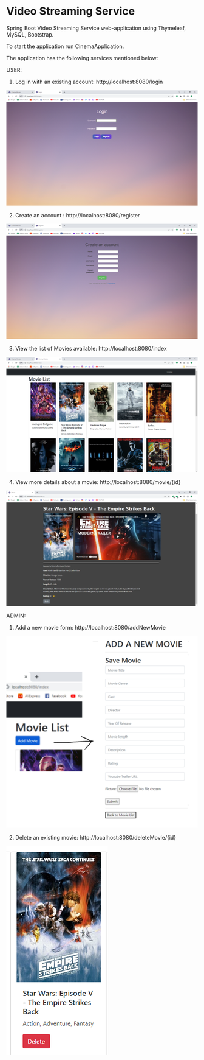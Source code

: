 Video Streaming Service
===

Spring Boot Video Streaming Service web-application using Thymeleaf, MySQL, Bootstrap.

To start the application run CinemaApplication.

The application has the following services mentioned below:

USER:

1. Log in with an existing account: http://localhost:8080/login

![](/attachments/screenshots/img.png)


2. Create an account : http://localhost:8080/register

![](/attachments/screenshots/img_1.png)


3. View the list of Movies available: http://localhost:8080/index

![](/attachments/screenshots/img_2.png)

4. View more details about a movie: http://localhost:8080/movie/{id}

![](/attachments/screenshots/img_3.png)


ADMIN:

1. Add a new movie form: http://localhost:8080/addNewMovie

![](/attachments/screenshots/forrmm.jpg)

2. Delete an existing movie: http://localhost:8080/deleteMovie/{id}

![](/attachments/screenshots/Screenshot%20(227).png)


